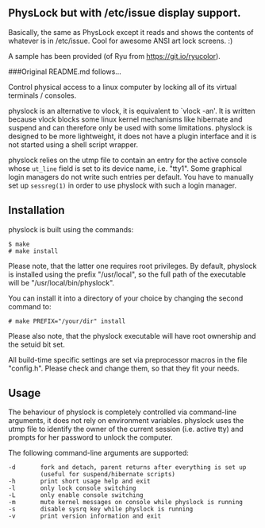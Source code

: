 ## PhysLock but with /etc/issue display support.

Basically, the same as PhysLock except it reads and shows the contents of whatever is in
/etc/issue. Cool for awesome ANSI art lock screens. :)

A sample has been provided (of Ryu from https://git.io/ryucolor).

###Original README.md follows...

Control physical access to a linux computer by locking all of its virtual
terminals / consoles.

physlock is an alternative to vlock, it is equivalent to `vlock -an'. It is
written because vlock blocks some linux kernel mechanisms like hibernate and
suspend and can therefore only be used with some limitations.
physlock is designed to be more lightweight, it does not have a plugin
interface and it is not started using a shell script wrapper.

physlock relies on the utmp file to contain an entry for the active console
whose `ut_line` field is set to its device name, i.e. "tty1". Some graphical
login managers do not write such entries per default. You have to manually set
up `sessreg(1)` in order to use physlock with such a login manager.

Installation
------------
physlock is built using the commands:

    $ make
    # make install

Please note, that the latter one requires root privileges.
By default, physlock is installed using the prefix "/usr/local", so the full
path of the executable will be "/usr/local/bin/physlock".

You can install it into a directory of your choice by changing the second
command to:

    # make PREFIX="/your/dir" install

Please also note, that the physlock executable will have root ownership and the
setuid bit set.

All build-time specific settings are set via preprocessor macros in the file
"config.h". Please check and change them, so that they fit your needs.

Usage
-----
The behaviour of physlock is completely controlled via command-line arguments,
it does not rely on environment variables.
physlock uses the utmp file to identify the owner of the current session (i.e.
active tty) and prompts for her password to unlock the computer.

The following command-line arguments are supported:

    -d       fork and detach, parent returns after everything is set up
             (useful for suspend/hibernate scripts)
    -h       print short usage help and exit
    -l       only lock console switching
    -L       only enable console switching
    -m       mute kernel messages on console while physlock is running
    -s       disable sysrq key while physlock is running
    -v       print version information and exit
